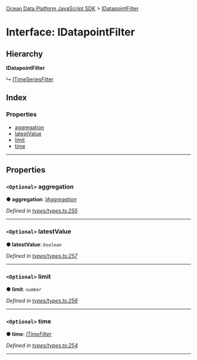 [Ocean Data Platform JavaScript SDK](../README.md) > [IDatapointFilter](../interfaces/idatapointfilter.md)

# Interface: IDatapointFilter

## Hierarchy

**IDatapointFilter**

↳  [ITimeSeriesFilter](itimeseriesfilter.md)

## Index

### Properties

* [aggregation](idatapointfilter.md#aggregation)
* [latestValue](idatapointfilter.md#latestvalue)
* [limit](idatapointfilter.md#limit)
* [time](idatapointfilter.md#time)

---

## Properties

<a id="aggregation"></a>

### `<Optional>` aggregation

**● aggregation**: *[IAggregation](iaggregation.md)*

*Defined in [types/types.ts:255](https://github.com/C4IROcean/ODP-sdk-js/blob/7cb7662/source/types/types.ts#L255)*

___
<a id="latestvalue"></a>

### `<Optional>` latestValue

**● latestValue**: *`boolean`*

*Defined in [types/types.ts:257](https://github.com/C4IROcean/ODP-sdk-js/blob/7cb7662/source/types/types.ts#L257)*

___
<a id="limit"></a>

### `<Optional>` limit

**● limit**: *`number`*

*Defined in [types/types.ts:256](https://github.com/C4IROcean/ODP-sdk-js/blob/7cb7662/source/types/types.ts#L256)*

___
<a id="time"></a>

### `<Optional>` time

**● time**: *[ITimeFilter](itimefilter.md)*

*Defined in [types/types.ts:254](https://github.com/C4IROcean/ODP-sdk-js/blob/7cb7662/source/types/types.ts#L254)*

___

